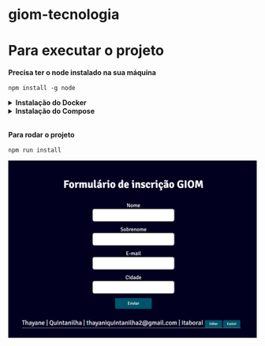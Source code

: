 # giom-tecnologia
<h1>Para executar o projeto</h1>

<strong>Precisa ter o node instalado na sua máquina</strong>

```
npm install -g node
```

<details>
<summary><strong>Instalação do Docker</strong></summary><br>

<strong>1º Desinstale versões anteriores</strong>

```
sudo apt update && sudo apt upgrade
```

```
sudo apt-get remove docker containerd runc
```

<br />
<strong>2º Instalando as dependências iniciais</strong>

```
sudo apt-get install \
    apt-transport-https \
    ca-certificates \
    curl \
    gnupg \
    lsb-release
```

<br />
<strong>3º Adicionando a chave pública do repositório Docker em nossa máquina</strong>

```
curl -fsSL https://download.docker.com/linux/ubuntu/gpg | sudo gpg --dearmor -o /usr/share/keyrings/docker-archive-keyring.gpg
```

<br />
<strong>4º Adicionando o repositório remoto na lista do apt</strong>

```
echo \
  "deb [arch=amd64 signed-by=/usr/share/keyrings/docker-archive-keyring.gpg] https://download.docker.com/linux/ubuntu $(lsb_release -cs) stable" \
  | sudo tee /etc/apt/sources.list.d/docker.list > /dev/null
```

<br />
<strong>5º Instalando o Docker no Linux</strong>

```
sudo apt update && sudo apt upgrade
```

```
sudo apt-get install docker-ce docker-ce-cli containerd.io
```

<br />
<strong>6º Adicionando seu usuário ao grupo de usuários Docker</strong>

```
sudo groupadd docker
```

```
sudo usermod -aG docker $USER
```

- ⚠️ Execute o comando exatamente como ele está acima, considerando as letras maiúsculas e minúsculas.

```
newgrp docker
```

- ⚠️ Se após esse comando você tiver algum problema, reinicie sua máquina. Depois de reiniciar siga para os próximos passos

<br />
<strong>8º Inicie o Daemon do Docker</strong>

- Para consultar o status atual do daemon do Docker, execute o seguinte comando:

```
sudo service docker status
```

- Caso apareça Docker is not running

```
sudo service docker start
```

<br />
<strong>9º Valide a instalação</strong>

```
docker run hello-world
```

<img src="./images/docker-hello-world.gif">

<br />

- Para melhorar a visualização dos Layers use o comando abaixo

```
sudo apt install jq
```

</details>

<details>
<summary><strong>Instalação do Compose</strong></summary><br>

<strong>1º Basta usar o seguinte comando para realizar a instalação:</strong>

```
sudo curl -L "https://github.com/docker/compose/releases/download/v2.5.0/docker-compose-$(uname -s)-$(uname -m)" -o /usr/local/bin/docker-compose
```

<br />

- Por padrão, binários baixados da Internet não possuem permissão de execução. Logo, basta usar o programa chmod para aplicar a permissão de execução (+x) ao binário que acabamos de baixar. Execute o seguinte comando no seu terminal:

```
sudo chmod +x /usr/local/bin/docker-compose
```

<br />

- Para validar a instalação basta executar o comando docker-compose --version. Se tudo ocorrer bem, você verá a seguinte saída em seu terminal:

```
docker-compose --version
```

</details>

<br />

<strong>Para rodar o projeto</strong>

```
npm run install
```

<p align="center"><img src="./frontend/assets/giom.png" /></p>
